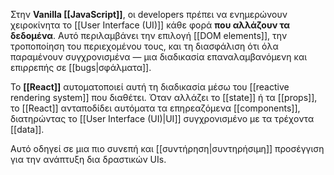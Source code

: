 Στην **Vanilla [[JavaScript]]**, οι developers πρέπει να ενημερώνουν χειροκίνητα το [[User Interface (UI)]] κάθε φορά **που αλλάζουν τα δεδομένα**. Αυτό περιλαμβάνει την επιλογή [[DOM elements]], την τροποποίηση του περιεχομένου τους, και τη διασφάλιση ότι όλα παραμένουν συγχρονισμένα — μια διαδικασία επαναλαμβανόμενη και επιρρεπής σε [[bugs|σφάλματα]].

Το **[[React]]** αυτοματοποιεί αυτή τη διαδικασία μέσω του [[reactive rendering system]] που διαθέτει. Όταν αλλάζει το [[state]] ή τα [[props]], το [[React]] ανταποδίδει αυτόματα τα επηρεαζόμενα [[components]], διατηρώντας το [[User Interface (UI)|UI]] συγχρονισμένο με τα τρέχοντα [[data]].

Αυτό οδηγεί σε μια πιο συνεπή και [[συντήρηση|συντηρήσιμη]] προσέγγιση για την ανάπτυξη δια δραστικών UIs.